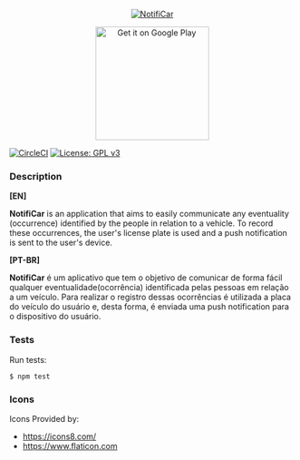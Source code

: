 <p align="center">
    <a href="https://github.com/NotifiCar/NotifiCar">
        <img alt="NotifiCar" title="NotifiCar" src="https://raw.githubusercontent.com/wiki/NotifiCar/NotifiCar/imgs/logotype_primary.png">
    </a>
</p>

<p align="center">
    <a href='https://play.google.com/store/apps/details?id=com.jldevs.notificar&pcampaignid=MKT-Other-global-all-co-prtnr-py-PartBadge-Mar2515-1'>
        <img alt='Get it on Google Play' src='https://play.google.com/intl/en_us/badges/images/generic/en_badge_web_generic.png' width="200"/>
    </a>
</p>

[![CircleCI](https://circleci.com/gh/NotifiCar/NotifiCar.svg?style=shield)](https://circleci.com/gh/NotifiCar/NotifiCar) [![License: GPL v3](https://img.shields.io/badge/License-GPL%20v3-blue.svg)](https://www.gnu.org/licenses/gpl-3.0)

### Description

**[EN]**

**NotifiCar** is an application that aims to easily communicate any eventuality (occurrence) identified by the people in relation to a vehicle. To record these occurrences, the user's license plate is used and a push notification is sent to the user's device.

**[PT-BR]**

**NotifiCar** é um aplicativo que tem o objetivo de comunicar de forma fácil qualquer eventualidade(ocorrência) identificada pelas pessoas em relação a um veículo. Para realizar o registro dessas ocorrências é utilizada a placa do veículo do usuário e, desta forma, é enviada uma push notification para o dispositivo do usuário.

### Tests

Run tests:

```
$ npm test
```

### Icons

Icons Provided by:
- https://icons8.com/
- https://www.flaticon.com
